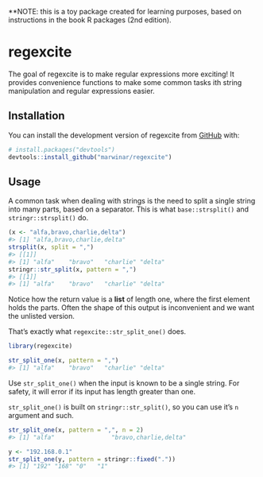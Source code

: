 
<!-- README.md is generated from README.Rmd. Please edit that file -->

\*\*NOTE: this is a toy package created for learning purposes, based on
instructions in the book R packages (2nd edition).

# regexcite

<!-- badges: start -->
<!-- badges: end -->

The goal of regexcite is to make regular expressions more exciting! It
provides convenience functions to make some common tasks ith string
manipulation and regular expressions easier.

## Installation

You can install the development version of regexcite from
[GitHub](https://github.com/) with:

``` r
# install.packages("devtools")
devtools::install_github("marwinar/regexcite")
```

## Usage

A common task when dealing with strings is the need to split a single
string into many parts, based on a separator. This is what
`base::strsplit()` and `stringr::strsplit()` do.

``` r
(x <- "alfa,bravo,charlie,delta")
#> [1] "alfa,bravo,charlie,delta"
strsplit(x, split = ",")
#> [[1]]
#> [1] "alfa"    "bravo"   "charlie" "delta"
stringr::str_split(x, pattern = ",")
#> [[1]]
#> [1] "alfa"    "bravo"   "charlie" "delta"
```

Notice how the return value is a **list** of length one, where the first
element holds the parts. Often the shape of this output is inconvenient
and we want the unlisted version.

That’s exactly what `regexcite::str_split_one()` does.

``` r
library(regexcite)

str_split_one(x, pattern = ",")
#> [1] "alfa"    "bravo"   "charlie" "delta"
```

Use `str_split_one()` when the input is known to be a single string. For
safety, it will error if its input has length greater than one.

`str_split_one()` is built on `stringr::str_split()`, so you can use
it’s `n` argument and such.

``` r
str_split_one(x, pattern = ",", n = 2)
#> [1] "alfa"                "bravo,charlie,delta"

y <- "192.168.0.1"
str_split_one(y, pattern = stringr::fixed("."))
#> [1] "192" "168" "0"   "1"
```
